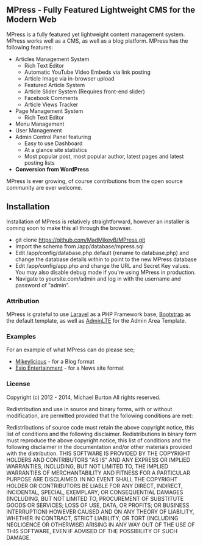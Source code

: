 ## MPress - Fully Featured Lightweight CMS for the Modern Web

MPress is a fully featured yet lightweight content management system. MPress works well as a CMS, as well as a blog platform. MPress has the following features:

* Articles Management System
    * Rich Text Editor
    * Automatic YouTube Video Embeds via link posting
    * Article Image via in-browser upload
    * Featured Article System
    * Article Slider System (Requires front-end slider)
    * Facebook Comments
    * Article Views Tracker
* Page Management System
    * Rich Text Editor
* Menu Management
* User Management
* Admin Control Panel featuring
    * Easy to use Dashboard
    * At a glance site statistics
    * Most popular post, most popular author, latest pages and latest posting lists
* **Conversion from WordPress**

MPress is ever growing, of course contributions from the open source community are ever welcome.

## Installation

Installation of MPress is relatively straightforward, however an installer is coming soon to make this all through the browser.

* git clone https://github.com/MadMikeyB/MPress.git
* Import the schema from /app/database/mpress.sql
* Edit /app/config/database.php.default (rename to database.php) and change the database details within to point to the new MPress database
* Edit /app/config/app.php and change the URL and Secret Key values. You may also disable debug mode if you're using MPress in production.
* Navigate to yoursite.com/admin and log in with the username and password of "admin".

### Attribution

MPress is grateful to use [Laravel](https://github.com/laravel/laravel) as a PHP Framework base, [Bootstrap](https://github.com/twbs/bootstrap) as the default template, as well as [AdminLTE](https://github.com/almasaeed2010/AdminLTE) for the Admin Area Template.

### Examples

For an example of what MPress can do please see; 

* [Mikeylicious](http://mikeylicio.us) - for a Blog format
* [Esio Entertainment](http://esioentertainment.com) - for a News site format

### License

Copyright (c) 2012 - 2014, Michael Burton All rights reserved.

Redistribution and use in source and binary forms, with or without modification, are permitted provided that the following conditions are met:

Redistributions of source code must retain the above copyright notice, this list of conditions and the following disclaimer. Redistributions in binary form must reproduce the above copyright notice, this list of conditions and the following disclaimer in the documentation and/or other materials provided with the distribution. THIS SOFTWARE IS PROVIDED BY THE COPYRIGHT HOLDERS AND CONTRIBUTORS "AS IS" AND ANY EXPRESS OR IMPLIED WARRANTIES, INCLUDING, BUT NOT LIMITED TO, THE IMPLIED WARRANTIES OF MERCHANTABILITY AND FITNESS FOR A PARTICULAR PURPOSE ARE DISCLAIMED. IN NO EVENT SHALL THE COPYRIGHT HOLDER OR CONTRIBUTORS BE LIABLE FOR ANY DIRECT, INDIRECT, INCIDENTAL, SPECIAL, EXEMPLARY, OR CONSEQUENTIAL DAMAGES (INCLUDING, BUT NOT LIMITED TO, PROCUREMENT OF SUBSTITUTE GOODS OR SERVICES; LOSS OF USE, DATA, OR PROFITS; OR BUSINESS INTERRUPTION) HOWEVER CAUSED AND ON ANY THEORY OF LIABILITY, WHETHER IN CONTRACT, STRICT LIABILITY, OR TORT (INCLUDING NEGLIGENCE OR OTHERWISE) ARISING IN ANY WAY OUT OF THE USE OF THIS SOFTWARE, EVEN IF ADVISED OF THE POSSIBILITY OF SUCH DAMAGE.
